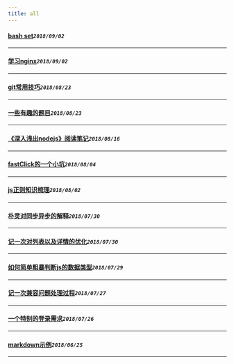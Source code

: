 ```yaml
---
title: all
---
```

 #### [bash set](/blog/20180902_bashset.md)_`2018/09/02`_
*****
 #### [学习nginx](/blog/20180902_nginxNote.md)_`2018/09/02`_
*****
 #### [git常用技巧](/blog/20180823_gitSkill.md)_`2018/08/23`_
*****
 #### [一些有趣的题目](/blog/20180823_qs.md)_`2018/08/23`_
*****
 #### [《深入浅出nodejs》阅读笔记](/blog/20180816_nodejsStudyNote.md)_`2018/08/16`_
*****
 #### [fastClick的一个小坑](/blog/20180804_fastclick.md)_`2018/08/04`_
*****
 #### [js正则知识梳理](/blog/20180802_regExpCombing.md)_`2018/08/02`_
*****
 #### [朴灵对同步异步的解释](/blog/20180730_jsRunRule.md)_`2018/07/30`_
*****
 #### [记一次对列表以及详情的优化](/blog/20180730_optimizationListDetail.md)_`2018/07/30`_
*****
 #### [如何简单粗暴判断js的数据类型](/blog/20180729_judgeDataType.md)_`2018/07/29`_
*****
 #### [记一次兼容问题处理过程](/blog/20180727_npmCompatibleBug.md)_`2018/07/27`_
*****
 #### [一个特别的登录需求](/blog/20180726_login.md)_`2018/07/26`_
*****
 #### [markdown示例](/blog/20180625_markDownExample.md)_`2018/06/25`_
*****
